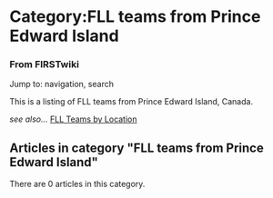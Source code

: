 # Category:FLL teams from Prince Edward Island

### From FIRSTwiki

Jump to: navigation, search

This is a listing of FLL teams from Prince Edward Island, Canada.

_see also..._ [FLL Teams by Location](FLL_Teams_by_Location "FLL
Teams by Location" )

  

## Articles in category "FLL teams from Prince Edward Island"

There are 0 articles in this category.

